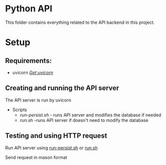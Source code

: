 # Python API

This folder contains everything related to the API backend in this project.


# Setup

## Requirements:

* uvicorn *[Get uvicorn](https://www.uvicorn.org/)*

## Creating and running the API server

The API server is run by uvicorn

* Scripts
  * _*run-persist.sh*_ - runs API server and modifies the database if needed
  * _*run.sh*_ -runs API server if doesn't need to modify the database


## Testing and using HTTP request

Run API server using [run-persist.sh](run-persist.sh) or [run.sh](run.sh)

Send request in mason format
